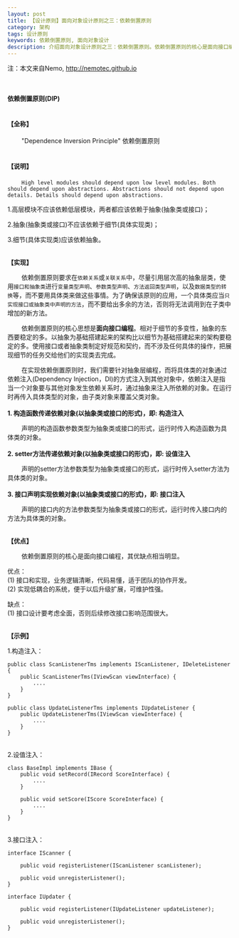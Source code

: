 ```yaml
---
layout: post
title: 【设计原则】面向对象设计原则之三：依赖倒置原则
category: 架构
tags: 设计原则
keywords: 依赖倒置原则, 面向对象设计
description: 介绍面向对象设计原则之三：依赖倒置原则。依赖倒置原则的核心是面向接口编程。
---
```

注：本文来自Nemo, http://nemotec.github.io  
&nbsp;  
&nbsp;  


**依赖倒置原则(DIP)**  
&nbsp;  

#### **【全称】**   
&nbsp;&nbsp;&nbsp;&nbsp;&nbsp;&nbsp;&nbsp;&nbsp;"Dependence Inversion Principle" 依赖倒置原则  
&nbsp;  

#### 【**说明**】  
&nbsp;&nbsp;&nbsp;&nbsp;&nbsp;&nbsp;&nbsp;&nbsp;``High level modules should depend upon low level modules. Both should depend upon abstractions. Abstractions should not depend upon details. Details should depend upon abstractions.``  

1.高层模块不应该依赖低层模块，两者都应该依赖于抽象(抽象类或接口)；  

2.抽象(抽象类或接口)不应该依赖于细节(具体实现类)；  

3.细节(具体实现类)应该依赖抽象。  
&nbsp;  

**【实现】**  

&nbsp;&nbsp;&nbsp;&nbsp;&nbsp;&nbsp;&nbsp;&nbsp;依赖倒置原则要求在``依赖关系``或``关联关系``中，尽量引用层次高的抽象层类，使用``接口和抽象类``进行``变量类型声明``、``参数类型声明``、``方法返回类型声明``，以及``数据类型的转换``等，而不要用具体类来做这些事情。为了确保该原则的应用，一个具体类应当``只实现接口或抽象类中声明的方法``，而不要给出多余的方法，否则将无法调用到在子类中增加的新方法。  

&nbsp;&nbsp;&nbsp;&nbsp;&nbsp;&nbsp;&nbsp;&nbsp;依赖倒置原则的核心思想是**面向接口编程**。相对于细节的多变性，抽象的东西要稳定的多。以抽象为基础搭建起来的架构比以细节为基础搭建起来的架构要稳定的多。使用接口或者抽象类制定好规范和契约，而不涉及任何具体的操作，把展现细节的任务交给他们的实现类去完成。  

&nbsp;&nbsp;&nbsp;&nbsp;&nbsp;&nbsp;&nbsp;&nbsp;在实现依赖倒置原则时，我们需要针对抽象层编程，而将具体类的对象通过依赖注入(Dependency Injection，DI)的方式注入到其他对象中，依赖注入是指当一个对象要与其他对象发生依赖关系时，通过抽象来注入所依赖的对象。在运行时再传入具体类型的对象，由子类对象来覆盖父类对象。  
&nbsp;  
**1. 构造函数传递依赖对象(以抽象类或接口的形式)，即: 构造注入**  

&nbsp;&nbsp;&nbsp;&nbsp;&nbsp;&nbsp;&nbsp;&nbsp;声明的构造函数参数类型为抽象类或接口的形式，运行时传入构造函数为具体类的对象。  
&nbsp;  
**2. setter方法传递依赖对象(以抽象类或接口的形式)，即: 设值注入**  

&nbsp;&nbsp;&nbsp;&nbsp;&nbsp;&nbsp;&nbsp;&nbsp;声明的setter方法参数类型为抽象类或接口的形式，运行时传入setter方法为具体类的对象。  
&nbsp;  
**3. 接口声明实现依赖对象(以抽象类或接口的形式)，即: 接口注入**  

&nbsp;&nbsp;&nbsp;&nbsp;&nbsp;&nbsp;&nbsp;&nbsp;声明的接口内的方法参数类型为抽象类或接口的形式，运行时传入接口内的方法为具体类的对象。  
&nbsp;  

**【优点】**  

&nbsp;&nbsp;&nbsp;&nbsp;&nbsp;&nbsp;&nbsp;&nbsp;依赖倒置原则的核心是面向接口编程，其优缺点相当明显。  

优点：  
(1) 接口和实现，业务逻辑清晰，代码易懂，适于团队的协作开发。  
(2) 实现低耦合的系统，便于以后升级扩展，可维护性强。  

缺点：  
(1) 接口设计要考虑全面，否则后续修改接口影响范围很大。  
&nbsp; 
 
**【示例】**  

1.构造注入：  

```
public class ScanListenerTms implements IScanListener, IDeleteListener {
    public ScanListenerTms(IViewScan viewInterface) {
        ....
    }
}

public class UpdateListenerTms implements IUpdateListener {
    public UpdateListenerTms(IViewScan viewInterface) {
        ....
    }
}
```  

&nbsp;  
2.设值注入：  

```
class BaseImpl implements IBase {
    public void setRecord(IRecord ScoreInterface) {
        ....
    }
    
    public void setScore(IScore ScoreInterface) {
        ....
    }
}
```  

&nbsp;  
3.接口注入：  

```
interface IScanner {

    public void registerListener(IScanListener scanListener);

    public void unregisterListener();
}

interface IUpdater {

    public void registerListener(IUpdateListener updateListener);

    public void unregisterListener();
}
```  

&nbsp;  

